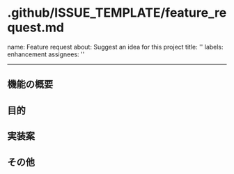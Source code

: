 # .github/ISSUE_TEMPLATE/feature_request.md

name: Feature request
about: Suggest an idea for this project
title: ''
labels: enhancement
assignees: ''

---

## 機能の概要
<!-- どのような機能が必要かを簡潔に記載してください -->

## 目的
<!-- なぜこの機能が必要なのかを記載してください -->

## 実装案
<!-- 実装方法の案があれば記載してください -->

## その他
<!-- 補足情報があれば記載してください -->